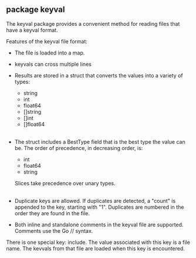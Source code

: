 ## package keyval

The keyval package provides a convenient method for reading files that have a keyval format.

Features of the keyval file format:

- The file is loaded into a map.
- keyvals can cross multiple lines
- Results are stored in a struct that converts the values into a variety of types:
    - string
    - int
    - float64
    - []string
    - []int
    - []float64<br><br>
- The struct includes a BestType field that is the best type the value can be.  The order
of precedence, in decreasing order, is:
    - int
    - float64
    - string

  Slices take precedence over unary types.<br><br>
- Duplicate keys are allowed. If duplicates are detected, a "count" is appended to the key, starting with "1".
  Duplicates are numbered in the order they are found in the file.
- Both inline and standalone comments in the keyval file are supported. Comments use the Go // syntax.

There is one special key: include.  The value associated with this key is a file name.  The kevvals from
that file are loaded when this key is encountered.  
